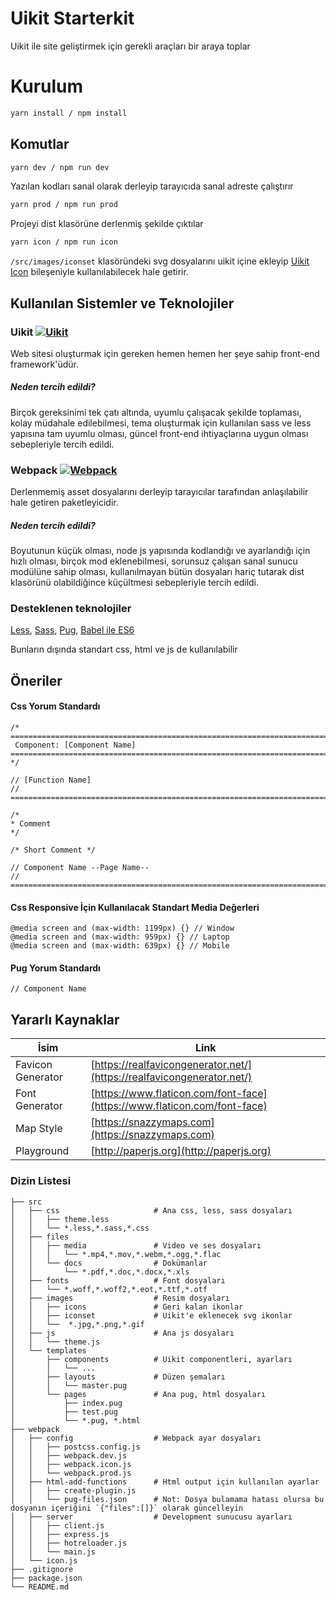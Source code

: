 # Uikit Starterkit
Uikit ile site geliştirmek için gerekli araçları bir araya toplar

# Kurulum

```sh
yarn install / npm install
```

## Komutlar

```sh
yarn dev / npm run dev
```
Yazılan kodları sanal olarak derleyip tarayıcıda sanal adreste çalıştırır

```sh
yarn prod / npm run prod
```
Projeyi dist klasörüne derlenmiş şekilde çıktılar

```sh
yarn icon / npm run icon
```
`/src/images/iconset` klasöründeki svg dosyalarını uikit içine ekleyip [Uikit Icon][uikit-icon-url] bileşeniyle kullanılabilecek hale 
getirir.

## Kullanılan Sistemler ve Teknolojiler

### Uikit [![Uikit][uikit-image]][uikit-url]

Web sitesi oluşturmak için gereken hemen hemen her şeye sahip front-end framework'üdür.

##### Neden tercih edildi?

Birçok gereksinimi tek çatı altında, uyumlu çalışacak şekilde toplaması, kolay müdahale edilebilmesi, tema oluşturmak 
için kullanılan sass ve less yapısına tam uyumlu olması, güncel front-end ihtiyaçlarına uygun olması sebepleriyle 
tercih edildi.

### Webpack [![Webpack][webpack-image]][webpack-url]

Derlenmemiş asset dosyalarını derleyip tarayıcılar tarafından anlaşılabilir hale getiren paketleyicidir.

##### Neden tercih edildi?

Boyutunun küçük olması, node js yapısında kodlandığı ve ayarlandığı için hızlı olması, birçok mod eklenebilmesi,
sorunsuz çalışan sanal sunucu modülüne sahip olması, kullanılmayan bütün dosyaları hariç tutarak dist klasörünü
olabildiğince küçültmesi sebepleriyle tercih edildi.

### Desteklenen teknolojiler

[Less][less-url], [Sass][sass-url], [Pug][pug-url], [Babel ile ES6][babel-url]

Bunların dışında standart css, html ve js de kullanılabilir

## Öneriler

#### Css Yorum Standardı
```less
/* ========================================================================
 Component: [Component Name]
========================================================================== */

// [Function Name]
// ========================================================================

/*
* Comment
*/

/* Short Comment */

// Component Name --Page Name--
// ========================================================================
```
#### Css Responsive İçin Kullanılacak Standart Media Değerleri

```less
@media screen and (max-width: 1199px) {} // Window
@media screen and (max-width: 959px) {} // Laptop
@media screen and (max-width: 639px) {} // Mobile
```

#### Pug Yorum Standardı
```pug
// Component Name
```

## Yararlı Kaynaklar

| İsim | Link |
| ------ | ------ |
| Favicon Generator | [https://realfavicongenerator.net/](https://realfavicongenerator.net/) |
| Font Generator | [https://www.flaticon.com/font-face](https://www.flaticon.com/font-face) |
| Map Style | [https://snazzymaps.com](https://snazzymaps.com) |
| Playground | [http://paperjs.org](http://paperjs.org) |

### Dizin Listesi

    ├── src
    │   ├── css                     # Ana css, less, sass dosyaları
    │   │   ├── theme.less
    │   │   └── *.less,*.sass,*.css
    │   ├── files    
    │   │   ├── media               # Video ve ses dosyaları
    │   │   │   └── *.mp4,*.mov,*.webm,*.ogg,*.flac
    │   │   └── docs                # Dokümanlar
    │   │       └── *.pdf,*.doc,*.docx,*.xls
    │   ├── fonts                   # Font dosyaları
    │   │   └── *.woff,*.woff2,*.eot,*.ttf,*.otf
    │   ├── images                  # Resim dosyaları
    │   │   ├── icons               # Geri kalan ikonlar
    │   │   ├── iconset             # Uikit'e eklenecek svg ikonlar
    │   │   └──  *.jpg,*.png,*.gif
    │   ├── js                      # Ana js dosyaları
    │   │   └── theme.js
    │   └── templates
    │       ├── components          # Uikit componentleri, ayarları
    │       │   └── ...
    │       ├── layouts             # Düzen şemaları
    │       │   └── master.pug
    │       └── pages               # Ana pug, html dosyaları
    │           ├── index.pug
    │           ├── test.pug
    │           └── *.pug, *.html
    ├── webpack
    │   ├── config                  # Webpack ayar dosyaları
    │   │   ├── postcss.config.js
    │   │   ├── webpack.dev.js
    │   │   ├── webpack.icon.js
    │   │   └── webpack.prod.js
    │   ├── html-add-functions      # Html output için kullanılan ayarlar
    │   │   ├── create-plugin.js
    │   │   └── pug-files.json      # Not: Dosya bulamama hatası olursa bu dosyanın içeriğini `{"files":[]}` olarak güncelleyin 
    │   ├── server                  # Development sunucusu ayarları
    │   │   ├── client.js
    │   │   ├── express.js
    │   │   ├── hotreloader.js
    │   │   └── main.js
    │   └── icon.js
    ├── .gitignore
    ├── package.json
    └── README.md

[yarn-image]: https://img.shields.io/badge/yarn-stable-2188b6.svg?longCache=true&style=flat-square
[yarn-url]: https://github.com/yarnpkg/yarn
[uikit-image]: https://img.shields.io/badge/uikit-lastest-2395f2.svg?longCache=true&style=flat-square
[uikit-url]: https://getuikit.com/
[webpack-image]: https://img.shields.io/npm/v/webpack.svg?label=webpack&style=flat-square&maxAge=3600
[webpack-url]: https://webpack.js.org/
[less-url]: http://lesscss.org/
[sass-url]: https://sass-lang.com
[pug-url]: https://pugjs.org/api/getting-started.html
[babel-url]: http://babeljs.io/
[uikit-icon-url]: https://getuikit.com/docs/icon
